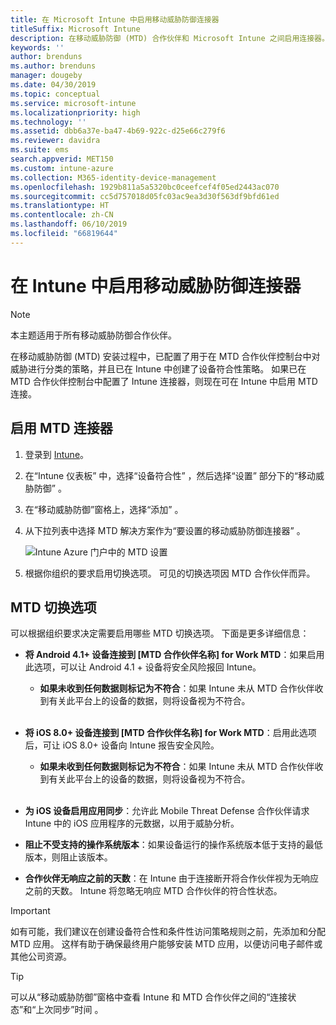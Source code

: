 ```yaml
---
title: 在 Microsoft Intune 中启用移动威胁防御连接器
titleSuffix: Microsoft Intune
description: 在移动威胁防御 (MTD) 合作伙伴和 Microsoft Intune 之间启用连接器。
keywords: ''
author: brenduns
ms.author: brenduns
manager: dougeby
ms.date: 04/30/2019
ms.topic: conceptual
ms.service: microsoft-intune
ms.localizationpriority: high
ms.technology: ''
ms.assetid: dbb6a37e-ba47-4b69-922c-d25e66c279f6
ms.reviewer: davidra
ms.suite: ems
search.appverid: MET150
ms.custom: intune-azure
ms.collection: M365-identity-device-management
ms.openlocfilehash: 1929b811a5a5320bc0ceefcef4f05ed2443ac070
ms.sourcegitcommit: cc5d757018d05fc03ac9ea3d30f563df9bfd61ed
ms.translationtype: HT
ms.contentlocale: zh-CN
ms.lasthandoff: 06/10/2019
ms.locfileid: "66819644"
---
```

# <a name="enable-the-mobile-threat-defense-connector-in-intune"></a>在 Intune 中启用移动威胁防御连接器

> [!NOTE] 
> 本主题适用于所有移动威胁防御合作伙伴。

在移动威胁防御 (MTD) 安装过程中，已配置了用于在 MTD 合作伙伴控制台中对威胁进行分类的策略，并且已在 Intune 中创建了设备符合性策略。 如果已在 MTD 合作伙伴控制台中配置了 Intune 连接器，则现在可在 Intune 中启用 MTD 连接。

## <a name="to-enable-the-mtd-connector"></a>启用 MTD 连接器

1. 登录到 [Intune](https://go.microsoft.com/fwlink/?linkid=2090973)。

4. 在“Intune 仪表板”  中，选择“设备符合性”  ，然后选择“设置”  部分下的“移动威胁防御”  。

5. 在“移动威胁防御”窗格上，选择“添加”   。

6. 从下拉列表中选择 MTD 解决方案作为“要设置的移动威胁防御连接器”  。

    ![Intune Azure 门户中的 MTD 设置](./media/enable-mtd-connector-1.png)

7. 根据你组织的要求启用切换选项。 可见的切换选项因 MTD 合作伙伴而异。

## <a name="mtd-toggle-options"></a>MTD 切换选项

可以根据组织要求决定需要启用哪些 MTD 切换选项。 下面是更多详细信息：

- **将 Android 4.1+ 设备连接到 [MTD 合作伙伴名称] for Work MTD**：如果启用此选项，可以让 Android 4.1 + 设备将安全风险报回 Intune。
    - **如果未收到任何数据则标记为不符合**：如果 Intune 未从 MTD 合作伙伴收到有关此平台上的设备的数据，则将设备视为不符合。
<br></br>
- **将 iOS 8.0+ 设备连接到 [MTD 合作伙伴名称] for Work MTD**：启用此选项后，可让 iOS 8.0+ 设备向 Intune 报告安全风险。
    - **如果未收到任何数据则标记为不符合**：如果 Intune 未从 MTD 合作伙伴收到有关此平台上的设备的数据，则将设备视为不符合。
<br></br>
- **为 iOS 设备启用应用同步**：允许此 Mobile Threat Defense 合作伙伴请求 Intune 中的 iOS 应用程序的元数据，以用于威胁分析。

- **阻止不受支持的操作系统版本**：如果设备运行的操作系统版本低于支持的最低版本，则阻止该版本。

- **合作伙伴无响应之前的天数**：在 Intune 由于连接断开将合作伙伴视为无响应之前的天数。 Intune 将忽略无响应 MTD 合作伙伴的符合性状态。

> [!IMPORTANT] 
> 如有可能，我们建议在创建设备符合性和条件性访问策略规则之前，先添加和分配 MTD 应用。 这样有助于确保最终用户能够安装 MTD 应用，以便访问电子邮件或其他公司资源。

> [!TIP]
> 可以从“移动威胁防御”窗格中查看 Intune 和 MTD 合作伙伴之间的“连接状态”和“上次同步”时间   。
